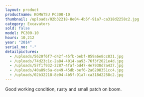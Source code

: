 ```yaml
---
layout: product
productname: KOMATSU PC300-10
thumbnail: /uploads/02b32218-8e04-4b5f-91a7-ca318d2258c2.jpg
category: Excavators
sold: false
model: PC300-10
hours: 10,212
year: "2014"
serial_no: "-"
detailpictures:
  - /uploads/5620f6f7-d42f-45fb-bebf-859a6e8cc831.jpg
  - /uploads/74d23c1c-2a84-4014-aa93-76f3f2021e4d.jpg
  - /uploads/57f1f932-2287-4faf-bd47-4e7938d7a437.jpg
  - /uploads/40a89c6a-de49-45db-bef6-2a6208351cc4.jpg
  - /uploads/02b32218-8e04-4b5f-91a7-ca318d2258c2.jpg
---
```

Good working condition, rusty and small patch on boom.